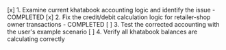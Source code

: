 [x] 1. Examine current khatabook accounting logic and identify the issue - COMPLETED
[x] 2. Fix the credit/debit calculation logic for retailer-shop owner transactions - COMPLETED
[ ] 3. Test the corrected accounting with the user's example scenario
[ ] 4. Verify all khatabook balances are calculating correctly